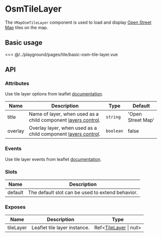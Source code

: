 # OsmTileLayer

The `VMapOsmTileLayer` component is used to load and display [Open Street Map](https://wiki.openstreetmap.org/wiki/Tiles) tiles on the map.

## Basic usage

<ClientOnly>
  <Demo url="/tile/basic-osm-tile-layer" >
  
<<< @/../playground/pages/tile/basic-osm-tile-layer.vue
  
  </Demo>
</ClientOnly>

## API

### Attributes

Use tile layer options from leaflet [documentation](https://leafletjs.com/reference.html#tilelayer).

| Name    | Description                                                                                         | Type      | Default           |
| ------- | --------------------------------------------------------------------------------------------------- | --------- | ----------------- |
| title   | Name of layer, when used as a child component [layers control](/components/control/layers-control). | `string`  | 'Open Street Map' |
| overlay | Overlay layer, when used as a child component [layers control](/components/control/layers-control). | `boolean` | false             |

### Events

Use tile layer events from leaflet [documentation](https://leafletjs.com/reference.html#tilelayer-event).

### Slots

| Name    | Description                                      |
| ------- | ------------------------------------------------ |
| default | The default slot can be used to extend behavior. |

### Exposes

| Name      | Description                  | Type                                                       |
| --------- | ---------------------------- | ---------------------------------------------------------- |
| tileLayer | Leaflet tile layer instance. | Ref<[TileLayer](/components/types.html#tilelayer) \| null> |
